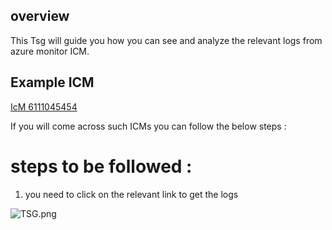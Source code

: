 ## overview 

This Tsg will guide you how you can see and analyze the relevant logs from azure monitor ICM.

## Example ICM
[IcM 6111045454 ](https://docs.docker.com/desktop/troubleshoot-and-support/support/#how-is-personal-diagnostic-data-handled-in-docker-desktop)

If you will come across such ICMs you can follow the below steps : 

# steps to be followed : 
1. you need to click on the relevant link to get the logs

![TSG.png](../.attachments/TSG.png)
